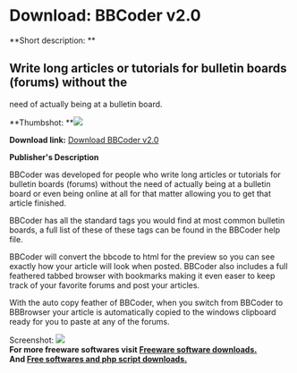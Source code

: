 # Download: BBCoder v2.0

**Short description: **

## Write long articles or tutorials for bulletin boards (forums) without the
need of actually being at a bulletin board.

  
**Thumbshot: **![](http://www.freewarefiles.com/screenshot/bbcode_md.gif)   
  
**Download link:** [Download BBCoder v2.0](http://freesoftwares.boysofts.com/BBCoder-V_program_26240.html)  
  

**Publisher's Description**  
  

BBCoder was developed for people who write long articles or tutorials for
bulletin boards (forums) without the need of actually being at a bulletin
board or even being online at all for that matter allowing you to get that
article finished.  
  
BBCoder has all the standard tags you would find at most common bulletin
boards, a full list of these of these tags can be found in the BBCoder help
file.  
  
BBCoder will convert the bbcode to html for the preview so you can see exactly
how your article will look when posted. BBCoder also includes a full feathered
tabbed browser with bookmarks making it even easer to keep track of your
favorite forums and post your articles.  
  
With the auto copy feather of BBCoder, when you switch from BBCoder to
BBBrowser your article is automatically copied to the windows clipboard ready
for you to paste at any of the forums.

  
  
Screenshot: ![](http://www.freewarefiles.com/screenshot/bbcode.gif)  
**For more freeware softwares visit [Freeware software downloads.](http://freesoftwares.boysofts.com/)**   
**And [Free softwares and php script downloads.](http://www.boysofts.com/)**

